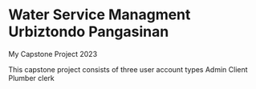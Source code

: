 # Water Service Managment Urbiztondo Pangasinan
My Capstone Project 2023

This capstone project consists of three user account types
Admin
Client
Plumber
clerk



